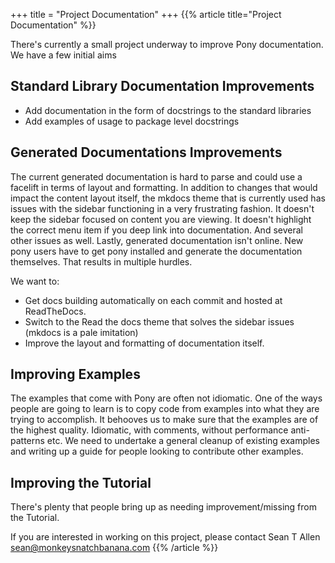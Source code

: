 +++
title = "Project Documentation"
+++
{{% article title="Project Documentation" %}}

There's currently a small project underway to improve Pony documentation. We have a few initial aims

## Standard Library Documentation Improvements

* Add documentation in the form of docstrings to the standard libraries
* Add examples of usage to package level docstrings

## Generated Documentations Improvements

The current generated documentation is hard to parse and could use a facelift in terms of layout and formatting. In addition to changes that would impact the content layout itself,  the mkdocs theme that is currently used has issues with the sidebar functioning in a very frustrating fashion. It doesn't keep the sidebar focused on content you are viewing. It doesn't highlight the correct menu item if you deep link into documentation. And several other issues as well. Lastly, generated documentation isn't online. New pony users have to get pony installed and generate the documentation themselves. That results in multiple hurdles.

We want to:

* Get docs building automatically on each commit and hosted at ReadTheDocs.
* Switch to the Read the docs theme that solves the sidebar issues (mkdocs is a pale imitation)
* Improve the layout and formatting of documentation itself.

## Improving Examples

The examples that come with Pony are often not idiomatic. One of the ways people are going to learn is to copy code from examples into what they are trying to accomplish. It behooves us to make sure that the examples are of the highest quality. Idiomatic, with comments, without performance anti-patterns etc. We need to undertake a general cleanup of existing examples and writing up a guide for people looking to contribute other examples.

## Improving the Tutorial

There's plenty that people bring up as needing improvement/missing from the Tutorial.

If you are interested in working on this project, please contact Sean T Allen <sean@monkeysnatchbanana.com>
{{% /article %}}
 
